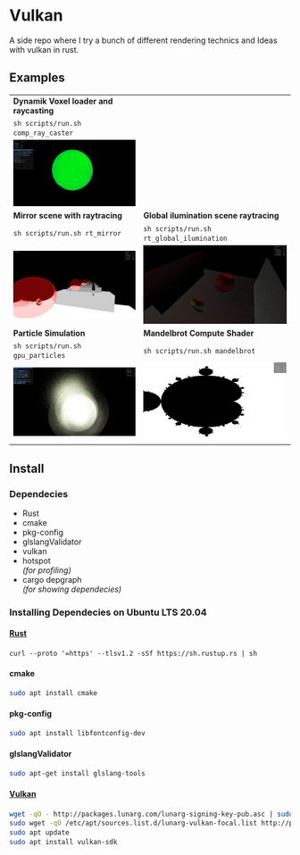 # Vulkan

A side repo where I try a bunch of different rendering technics and Ideas with vulkan in rust.



## Examples
|  |  |
-------------------------|-------------------------
**Dynamik Voxel loader and raycasting** | 
`sh scripts/run.sh comp_ray_caster` | 
![Pic](assets/screenshots/ray_caster.png)  |  
**Mirror scene with raytracing** | **Global ilumination scene raytracing**
`sh scripts/run.sh rt_mirror` | `sh scripts/run.sh rt_global_ilumination`
![Pic](assets/screenshots/mirror.png)  |  ![Pic](assets/screenshots/global_ilumination.png) 
**Particle Simulation**  | **Mandelbrot Compute Shader** 
`sh scripts/run.sh gpu_particles` | `sh scripts/run.sh mandelbrot`
![Pic](assets/screenshots/particles.png)  |  ![Pic](assets/screenshots/mandelbrot.png)



## Install
### Dependecies

- Rust
- cmake
- pkg-config
- glslangValidator
- vulkan
- hotspot  
*(for profiling)*
- cargo depgraph  
*(for showing dependecies)*


### Installing Dependecies on Ubuntu LTS 20.04
#### [Rust](https://www.rust-lang.org/tools/install)
```shell
curl --proto '=https' --tlsv1.2 -sSf https://sh.rustup.rs | sh
```
#### cmake
```bash
sudo apt install cmake
```
#### pkg-config
```bash
sudo apt install libfontconfig-dev
```
#### glslangValidator
```bash
sudo apt-get install glslang-tools
```
#### [Vulkan](https://vulkan.lunarg.com/doc/view/latest/linux/getting_started_ubuntu.html)
```bash
wget -qO - http://packages.lunarg.com/lunarg-signing-key-pub.asc | sudo apt-key add -
sudo wget -qO /etc/apt/sources.list.d/lunarg-vulkan-focal.list http://packages.lunarg.com/vulkan/lunarg-vulkan-focal.list
sudo apt update
sudo apt install vulkan-sdk
```





